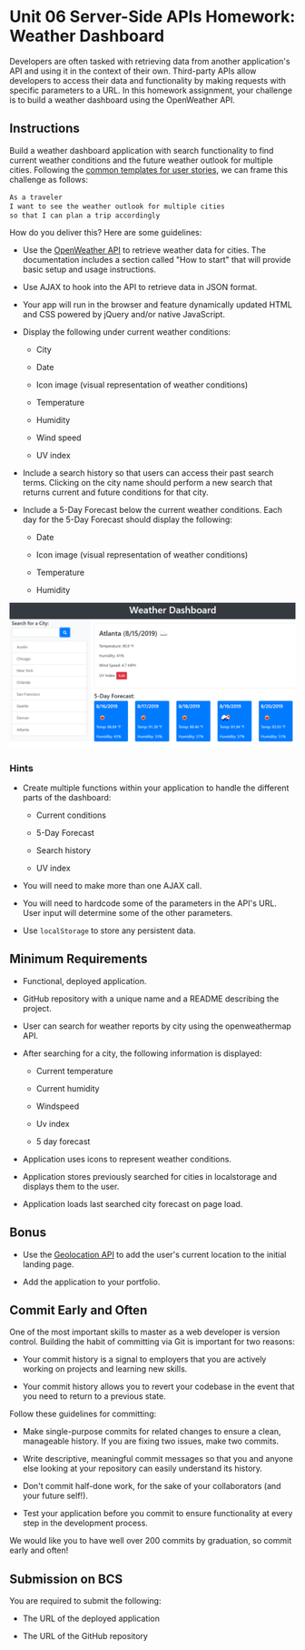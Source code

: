 # Unit 06 Server-Side APIs Homework: Weather Dashboard

Developers are often tasked with retrieving data from another application's API and using it in the context of their own. Third-party APIs allow developers to access their data and functionality by making requests with specific parameters to a URL. In this homework assignment, your challenge is to build a weather dashboard using the OpenWeather API.

## Instructions

Build a weather dashboard application with search functionality to find current weather conditions and the future weather outlook for multiple cities. Following the [common templates for user stories](https://en.wikipedia.org/wiki/User_story#Common_templates), we can frame this challenge as follows:

```
As a traveler
I want to see the weather outlook for multiple cities
so that I can plan a trip accordingly
```

How do you deliver this? Here are some guidelines:

- Use the [OpenWeather API](https://openweathermap.org/api) to retrieve weather data for cities. The documentation includes a section called "How to start" that will provide basic setup and usage instructions.

- Use AJAX to hook into the API to retrieve data in JSON format.

- Your app will run in the browser and feature dynamically updated HTML and CSS powered by jQuery and/or native JavaScript.

- Display the following under current weather conditions:

  - City

  - Date

  - Icon image (visual representation of weather conditions)

  - Temperature

  - Humidity

  - Wind speed

  - UV index

- Include a search history so that users can access their past search terms. Clicking on the city name should perform a new search that returns current and future conditions for that city.

- Include a 5-Day Forecast below the current weather conditions. Each day for the 5-Day Forecast should display the following:

  - Date

  - Icon image (visual representation of weather conditions)

  - Temperature

  - Humidity

![weather dashboard](./Assets/06-Server-Side-APIs-homework-demo.png)

### Hints

- Create multiple functions within your application to handle the different parts of the dashboard:

  - Current conditions

  - 5-Day Forecast

  - Search history

  - UV index

- You will need to make more than one AJAX call.

- You will need to hardcode some of the parameters in the API's URL. User input will determine some of the other parameters.

- Use `localStorage` to store any persistent data.

## Minimum Requirements

- Functional, deployed application.

- GitHub repository with a unique name and a README describing the project.

- User can search for weather reports by city using the openweathermap API.

- After searching for a city, the following information is displayed:

  - Current temperature

  - Current humidity

  - Windspeed

  - Uv index

  - 5 day forecast

- Application uses icons to represent weather conditions.

- Application stores previously searched for cities in localstorage and displays them to the user.

- Application loads last searched city forecast on page load.

## Bonus

- Use the [Geolocation API](https://developer.mozilla.org/en-US/docs/Web/API/Geolocation_API) to add the user's current location to the initial landing page.

- Add the application to your portfolio.

## Commit Early and Often

One of the most important skills to master as a web developer is version control. Building the habit of committing via Git is important for two reasons:

- Your commit history is a signal to employers that you are actively working on projects and learning new skills.

- Your commit history allows you to revert your codebase in the event that you need to return to a previous state.

Follow these guidelines for committing:

- Make single-purpose commits for related changes to ensure a clean, manageable history. If you are fixing two issues, make two commits.

- Write descriptive, meaningful commit messages so that you and anyone else looking at your repository can easily understand its history.

- Don't commit half-done work, for the sake of your collaborators (and your future self!).

- Test your application before you commit to ensure functionality at every step in the development process.

We would like you to have well over 200 commits by graduation, so commit early and often!

## Submission on BCS

You are required to submit the following:

- The URL of the deployed application

- The URL of the GitHub repository
